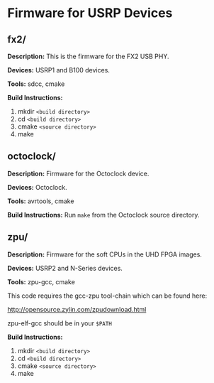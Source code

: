 Firmware for USRP Devices
========================================================

## fx2/

__Description:__ This is the firmware for the FX2 USB PHY.

__Devices:__ USRP1 and B100 devices.

__Tools:__ sdcc, cmake

__Build Instructions:__

1. mkdir `<build directory>`
2. cd `<build directory>`
3. cmake `<source directory>`
4. make

## octoclock/

__Description:__ Firmware for the Octoclock device.

__Devices:__ Octoclock.

__Tools:__ avrtools, cmake

__Build Instructions:__ Run `make` from the Octoclock source directory.

## zpu/

__Description:__ Firmware for the soft CPUs in the UHD FPGA images.

__Devices:__ USRP2 and N-Series devices.

__Tools:__ zpu-gcc, cmake

This code requires the gcc-zpu tool-chain which can be found here:

http://opensource.zylin.com/zpudownload.html

zpu-elf-gcc should be in your `$PATH`

__Build Instructions:__

1. mkdir `<build directory>`
2. cd `<build directory>`
3. cmake `<source directory>`
4. make
